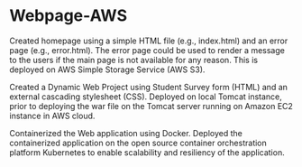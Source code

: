 # Webpage-AWS

Created homepage using a simple HTML file (e.g., index.html) and an error page (e.g., error.html). The error page could be used to render a message to the users if the
main page is not available for any reason. This is deployed on AWS Simple Storage Service (AWS S3).

Created a Dynamic Web Project using Student Survey form (HTML) and an external cascading stylesheet (CSS).
Deployed on local Tomcat instance, prior to deploying the war file on the Tomcat server running on Amazon EC2 instance in AWS cloud.

Containerized the Web application using Docker. Deployed the containerized application on the open source container orchestration platform Kubernetes to enable scalability and resiliency of the application.
